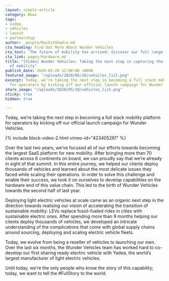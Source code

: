 ```yaml
---
layout: simple-article
category: News
tags:
- video
- vehicles
- launch
- partnership
author: _people/RachitShadra.md
cta_heading: Find Out More About Wunder Vehicles
cta_text: 'The future of mobility has arrived: discover our full range of Wunder Vehicles.'
cta_link: pages/hardware.md
title: "[Video] Wunder Vehicles: Taking the next step in capturing the value chain
  of mobility"
publish_date: 2020-05-28 12:00:00 +0000
featured_image: "/uploads/2020/05/28/vehicles_list.png"
excerpt: Today, we’re taking the next step in becoming a full stack mobility platform
  for operators by kicking off our official launch campaign for Wunder Vehicles.
share_image: "/uploads/2020/05/28/vehicles_list.png"
sticky: true
hidden: true

---
```

Today, we’re taking the next step in becoming a full stack mobility platform for operators by kicking off our official launch campaign for Wunder Vehicles.

{% include block-video-2.html vimeo-id="423405261" %}

  
Over the last two years, we’ve focused all of our efforts towards becoming the largest SaaS platform for new mobility. After bringing more than 70 clients across 6 continents on board, we can proudly say that we’re already in sight of that summit. In this entire journey, we helped our clients deploy thousands of vehicles and learned about the most delicate issues they faced while scaling their operations. In order to solve this challenge and enable their success, we took it on ourselves to develop capabilities on the hardware end of this value chain. This led to the birth of Wunder Vehicles towards the second half of last year.

Deploying light electric vehicles at scale came as an organic next step in the direction towards realising our vision of accelerating the transition of sustainable mobility: LEVs replace fossil-fueled rides in cities with sustainable electric ones. After spending more than 9 months helping our clients deploy thousands of vehicles, we developed an intricate understanding of the complications that come with global supply chains around sourcing, deploying and scaling electric vehicle fleets.

Today, we evolve from being a reseller of vehicles to launching our own. Over the last six months, the Wunder Vehicles team has worked hard to co-develop our first sharing ready electric vehicle with Yadea, the world’s largest manufacturer of light electric vehicles.

Until today, we’re the only people who know the story of this capability; today, we want to tell the #FullStory to the world.